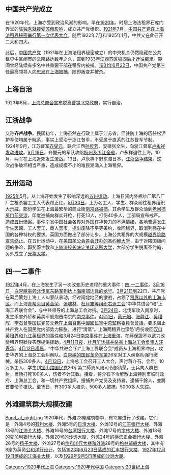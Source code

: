 ## 中国共产党成立

在1920年代，上海亦受到政治风潮的影响。早在[1920年](../Page/1920年.md "wikilink")，时居上海法租界石库门弄堂的[陈独秀就接受苏俄影响](../Page/陈独秀.md "wikilink")，成立共产党组织。[1921年](../Page/1921年.md "wikilink")7月，[中国共产党在上海法租界秘密举行第一次代表大会](../Page/中国共产党.md "wikilink")。随后1922年7月和1925年1月，中共又在此召开二大和四大。

此后，[中国共产党](../Page/中国共产党.md "wikilink")（1921年在上海法租界秘密成立）的中央机关仍然隐藏在公共租界中区闹市的云南路达数年之久，直到[1933年江西苏区稳固后才迁往那里](../Page/1933年.md "wikilink")。期间曾经陆续有多名中共重要干部在租界内被捕。[1931年](../Page/1931年.md "wikilink")[6月22日](../Page/6月22日.md "wikilink")，中国共产党第三任最高领导人[向忠发在上海被捕](../Page/向忠发.md "wikilink")，随即叛变并被杀。

## 上海自治

1923年6月，[上海总商会宣布脱离曹锟北京政府](../Page/上海总商会.md "wikilink")，实行自治。

## 江浙战争

又称**齐卢战争**。民国初年，上海虽然在行政上属于江苏省，但驻防上海的历任松沪护军使均属于皖系，事实上受治于浙江督军，不受属于直系的江苏督军节制。1924年9月，江苏督军[齐燮元](../Page/齐燮元.md "wikilink")，联合江西[孙传芳](../Page/孙传芳.md "wikilink")、安徽张文生，向浙江督军[卢永祥发动进攻](../Page/卢永祥.md "wikilink")。[9月18日](../Page/9月18日.md "wikilink")，齐燮元的军队攻陷[杭州及浙江全省](../Page/杭州.md "wikilink")，卢永祥退往上海。10月，两军在上海近郊发生激战。13日，卢永祥下野东渡日本，[江浙战争结束](../Page/江浙战争.md "wikilink")。这次战争破坏相当严重，造成规模不小的难民潮涌入上海租界。

## 五卅运动

[1925年](../Page/1925年.md "wikilink")5月，从上海开始发生了影响深远的[五卅运动](../Page/五卅运动.md "wikilink")。上海日资内外棉纱厂第八厂厂主枪杀罢工工人代表顾正红。[5月30日](../Page/5月30日.md "wikilink")，上万名工人、学生、群众前往租界组织大示威，部份学生在上海最繁华的商业街[南京路被捕](../Page/南京路.md "wikilink")。其余学生及群众涌到[老闸捕房门前交涉](../Page/老闸捕房.md "wikilink")，印度巡捕向群众开枪，打死13人，打伤40多人，工部局宣布戒严。造成[五卅慘案](../Page/五卅慘案.md "wikilink")。事件引发中国社会各界对外国在华势力的不满情绪，各地普遍发生学生罢课、工人罢工、商人罢市，提出废除不平等条约，收回租界，取消列强在中国的各种特权的要求。英国方面做出了部分让步。上海公共租界的大规模[越界筑路宣告终止](../Page/上海公共租界越界筑路.md "wikilink")。在五卅运动中，在[美国圣公会差会开办的](../Page/美国圣公会差会.md "wikilink")[圣约翰大学](../Page/圣约翰大学.md "wikilink")，由于对降国旗问题的争论，郭斐蔚主教和[卜舫济校长决定关闭这所大学](../Page/卜舫济.md "wikilink")，大部分学生脱离圣约翰，另外成立了[光华大学](../Page/光华大学.md "wikilink")。

## 四·一二事件

[1927年](../Page/1927年.md "wikilink")4月，在上海发生了另一次改变历史进程的重大事件：[四·一二事件](../Page/四·一二事件.md "wikilink")。[3月16日](../Page/3月16日.md "wikilink")，[白崇禧率领北伐军东路军到达上海南部边缘的](../Page/白崇禧.md "wikilink")[龙华](../Page/龙华.md "wikilink")。[3月21日到](../Page/3月21日.md "wikilink")22日，共产党在幕后策划上海工人纠察队暴动，经过闸北地区的激战，占领了[租界以外的上海市区](../Page/租界.md "wikilink")。而上海[青帮头目](../Page/青帮.md "wikilink")[黄金荣](../Page/黄金荣.md "wikilink")、[张啸林](../Page/张啸林.md "wikilink")、[杜月笙等组织右派工会](../Page/杜月笙.md "wikilink")“中华共进会”和“上海工界联合会”，与中共领导的上海总工会对抗。[3月24日](../Page/3月24日.md "wikilink")，北伐军攻入南京时，发生杀害外侨和英美军舰炮击南京的[南京事件](../Page/南京事件.md "wikilink")。[4月2日](../Page/4月2日.md "wikilink")，[蔡元培](../Page/蔡元培.md "wikilink")、[张静江](../Page/张静江.md "wikilink")、[吴稚晖](../Page/吴稚晖.md "wikilink")、[李石曾等国民党员元老在上海召集中國國民黨中央監察委員會會議](../Page/李石曾.md "wikilink")，要求阻止共产党人在国民党内部势力膨胀，进行“清黨”。上海两租界也深恐1月份收回[汉口英租界和](../Page/汉口英租界.md "wikilink")[九江英租界的事件和](../Page/九江英租界.md "wikilink")3月24日[南京事件在上海重演](../Page/南京事件.md "wikilink")，在蔣保證不以武力改變租界現狀後答應提供援助。[4月11日夜](../Page/4月11日.md "wikilink")，[杜月笙诱捕并杀害上海总工会负责人](../Page/杜月笙.md "wikilink")[汪寿华](../Page/汪寿华.md "wikilink")。[4月12日凌晨](../Page/4月12日.md "wikilink")，“中华共进会”和“上海工界联合会”成员从上海租界冲出，攻击华界的上海总工会纠察队。[白崇禧的国民革命军第](../Page/白崇禧.md "wikilink")26军对工人纠察队强行缴械，杀伤300多人。[4月13日](../Page/4月13日.md "wikilink")，上海总工会召开工人大会，声讨蒋介石。会后，10万多工人、学生到[宝山路国民党](../Page/宝山路.md "wikilink")26军第二師周风歧司令部请愿。士兵向人群扫射，当场打死100多人，伤者不计其数。接着，蒋介石下令解散上海特别市临时政府、上海总工会，和一切共产党组织，搜捕共产党员及支持者，逮捕千餘人，並將首要份子槍決。至15日，有300多人被杀，500多人被捕，5000多人失踪。

## 外滩建筑群大规模改建

[Bund_at_night.jpg](https://zh.wikipedia.org/wiki/File:Bund_at_night.jpg "fig:Bund_at_night.jpg")
1920年代，外滩23座建筑物中，有12座进行了改建。它们是：外滩4号的[有利大楼](../Page/有利大楼.md "wikilink")、外滩5号的[日清大楼](../Page/日清大楼_\(外滩\).md "wikilink")、外滩12号的[汇丰银行大楼](../Page/汇丰银行大楼_\(外滩\).md "wikilink")、外滩13号的[江海关大楼](../Page/江海关大楼.md "wikilink")、外滩16号的[台湾银行大楼](../Page/台湾银行大楼_\(外滩\).md "wikilink")、外滩17号的[字林大楼](../Page/字林大楼.md "wikilink")、外滩18号的[麦加利银行大楼](../Page/麦加利银行大楼_\(外滩\).md "wikilink")、外滩20号的[沙逊大厦](../Page/沙逊大厦.md "wikilink")、外滩24号的[横滨正金银行大楼](../Page/横滨正金银行大楼_\(外滩\).md "wikilink")、外滩26号的[扬子大楼](../Page/扬子大楼.md "wikilink")、外滩27号的[怡和洋行大楼和外滩](../Page/怡和洋行大楼_\(外滩\).md "wikilink")28号的[格林邮船大楼](../Page/格林邮船大楼.md "wikilink")，其中有8座为英资[公和洋行设计](../Page/公和洋行.md "wikilink")，包括[1923年](../Page/1923年.md "wikilink")[6月23日落成的汇丰银行大楼](../Page/6月23日.md "wikilink")、[1927年](../Page/1927年.md "wikilink")[12月19日落成的江海关大楼](../Page/12月19日.md "wikilink")，以及[1929年](../Page/1929年.md "wikilink")[9月5日落成的](../Page/9月5日.md "wikilink")[沙逊大厦](../Page/沙逊大厦.md "wikilink")。

[Category:1920年代上海](https://zh.wikipedia.org/wiki/Category:1920年代上海 "wikilink")
[Category:1920年代中国](https://zh.wikipedia.org/wiki/Category:1920年代中国 "wikilink")
[Category:20世纪上海](https://zh.wikipedia.org/wiki/Category:20世纪上海 "wikilink")